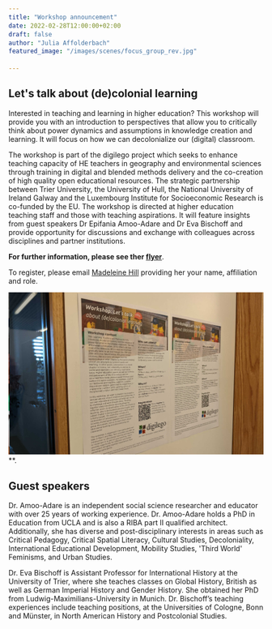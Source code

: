 ```yaml
---
title: "Workshop announcement"
date: 2022-02-28T12:00:00+02:00
draft: false
author: "Julia Affolderbach"
featured_image: "/images/scenes/focus_group_rev.jpg"

---
```


## Let's talk about (de)colonial learning

Interested in teaching and learning in higher education? This workshop will provide you with an introduction to perspectives that allow you to critically think about power dynamics and assumptions in knowledge creation and learning. It will focus on how we can decolonialize our (digital) classroom.

<!--more-->

The workshop is part of the digilego project which seeks to enhance teaching capacity of HE teachers in geography and environmental sciences through training in digital and blended methods delivery and the co-creation of high quality open educational resources. The strategic partnership between Trier University, the University of Hull, the National University of Ireland Galway and the Luxembourg Institute for Socioeconomic Research is co-funded by the EU.
The workshop is directed at higher education teaching staff and those with teaching aspirations. It will feature insights from guest speakers Dr Epifania Amoo-Adare and Dr Eva Bischoff and provide opportunity for discussions and exchange with colleagues across disciplines and partner institutions. 

**For further information, please see ther [flyer](LTTA_decolonising_V5.pdf)**.

To register, please email <a href="mailto:mhill@digilego.eu">Madeleine Hill</a> providing her your name, affiliation and role. 

[![Flyers on door](flyers_on_door.jpg)](LTTA_decolonising_V5.pdf)**.

## Guest speakers

Dr. Amoo-Adare is an independent social science researcher and educator with over 25 years of working experience. Dr. Amoo-Adare holds a PhD in Education from UCLA and is also a RIBA part II qualified architect. Additionally, she has diverse and post-disciplinary interests in areas such as Critical Pedagogy, Critical Spatial Literacy, Cultural Studies, Decoloniality, International Educational Development, Mobility Studies, 'Third World' Feminisms, and Urban Studies. 

Dr. Eva Bischoff is Assistant Professor for International History at the University of Trier, where she teaches classes on Global History, British as well as German Imperial History and Gender History. She obtained her PhD from Ludwig-Maximilians-University in Munich. Dr. Bischoff’s teaching experiences include teaching positions, at the Universities of Cologne, Bonn and Münster, in North American History and Postcolonial Studies. 
